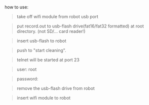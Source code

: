 how to use:
 >take off wifi module from robot usb port
 
 >put record.out to usb-flash drive(fat16/fat32 formatted) at root directory. (not SD/... card reader!)
 
 >insert usb-flash to robot
 
 >push to "start cleaning".
 
 >telnet will be started at port 23
 
 >user: root
 
 >password:
 
 >remove the usb-flash drive from robot
 
 >insert wifi module to robot

